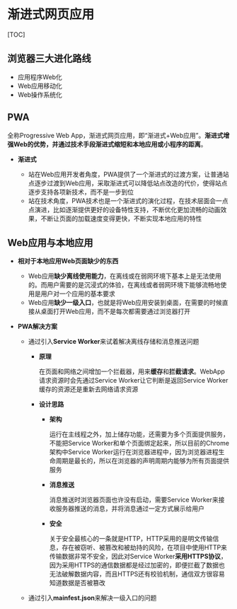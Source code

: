 # 渐进式网页应用

[TOC]

## 浏览器三大进化路线

- 应用程序Web化
- Web应用移动化
- Web操作系统化



## PWA

全称Progressive Web App，渐进式网页应用，即“渐进式+Web应用”。**渐进式增强Web的优势，并通过技术手段渐进式缩短和本地应用或小程序的距离**。

- **渐进式**

  - 站在Web应用开发者角度，PWA提供了一个渐进式的过渡方案，让普通站点逐步过渡到Web应用，采取渐进式可以降低站点改造的代价，使得站点逐步支持各项新技术，而不是一步到位
  - 站在技术角度，PWA技术也是一个渐进式的演化过程，在技术层面会一点点演进，比如逐渐提供更好的设备特性支持，不断优化更加流畅的动画效果，不断让页面的加载速度变得更快，不断实现本地应用的特性

  

## Web应用与本地应用

- **相对于本地应用Web页面缺少的东西**

  - Web应用**缺少离线使用能力**，在离线或在弱网环境下基本上是无法使用的。而用户需要的是沉浸式的体验，在离线或者弱网环境下能够流畅地使用是用户对一个应用的基本要求
  - Web应用**缺少一级入口**，也就是将Web应用安装到桌面，在需要的时候直接从桌面打开Web应用，而不是每次都需要通过浏览器打开

- **PWA解决方案**

  - 通过引入**Service Worker**来试着解决离线存储和消息推送问题

    - **原理**

      在页面和网络之间增加一个拦截器，用来**缓存**和**拦截请求**。WebApp请求资源时会先通过Service Worker让它判断是返回Service Worker缓存的资源还是重新去网络请求资源

    - **设计思路**

      - **架构**

        运行在主线程之外，加上储存功能，还需要为多个页面提供服务，不能把Service Worker和单个页面绑定起来，所以目前的Chrome架构中Service Worker运行在浏览器进程中，因为浏览器进程生命周期是最长的，所以在浏览器的声明周期内能够为所有页面提供服务

      - **消息推送**

        消息推送时浏览器页面也许没有启动，需要Service Worker来接收服务器推送的消息，并将消息通过一定方式展示给用户

      - **安全**

        关于安全最核心的一条就是HTTP，HTTP采用的是明文传输信息，存在被窃听、被篡改和被劫持的风险，在项目中使用HTTP来传输数据非常不安全，因此对Service Worker**采用HTTPS协议**，因为采用HTTPS的通信数据都是经过加密的，即便拦截了数据也无法破解数据内容，而且HTTPS还有校验机制，通信双方很容易知道数据是否被篡改

  - 通过引入**mainfest.json**来解决一级入口的问题